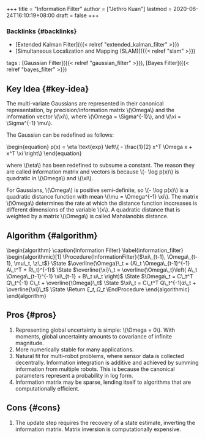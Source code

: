 +++
title = "Information Filter"
author = ["Jethro Kuan"]
lastmod = 2020-06-24T16:10:19+08:00
draft = false
+++

### Backlinks {#backlinks}

- [Extended Kalman Filter]({{< relref "extended_kalman_filter" >}})
- [Simultaneous Localization and Mapping (SLAM)]({{< relref "slam" >}})

tags
: [Gaussian Filter]({{< relref "gaussian_filter" >}}), [Bayes Filter]({{< relref "bayes_filter" >}})

## Key Idea {#key-idea}

The multi-variate Gaussians are represented in their canonical
representation, by precision/information matrix \\(\Omega\\) and the
information vector \\(\xi\\), where \\(\Omega = \Sigma^{-1}\\), and \\(\xi =
\Sigma^{-1} \mu\\).

The Gaussian can be redefined as follows:

\begin{equation}
p(x) = \eta \text{exp} \left\\{ - \frac{1}{2} x^T \Omega x + x^T \xi \right\\}
\end{equation}

where \\(\eta\\) has been redefined to subsume a constant. The reason they
are called information matrix and vectors is because \\(- \log p(x)\\) is
quadratic in \\(\Omega\\) and \\(\xi\\).

For Gaussians, \\(\Omega\\) is positive semi-definite, so \\(- \log p(x)\\) is
a quadratic distance function with mean \\(\mu = \Omega^{-1} \xi\\). The
matrix \\(\Omega\\) determines the rate at which the distance function
inccreases is different dimensions of the variable \\(x\\). A quadratic
distance that is weighted by a matrix \\(\Omega\\) is called Mahalanobis
distance.

## Algorithm {#algorithm}

\begin{algorithm}
\caption{Information Filter}
\label{information_filter}
\begin{algorithmic}[1]
\Procedure{InformationFilter}{$\xi\_{t-1}, \Omega\_{t-1}, \mu\_t, \z\_t$}
\State $\overline{\Omega}\_t = (A\_t \Omega\_{t-1}^{-1} A\_t^T + R\_t)^{-1}$
\State $\overline{\xi}\_t = \overline{\Omega\_t}\left( A\_t
      \Omega\_{t-1}^{-1} \xi\_{t-1} + B\_t u\_t  \right)$
\State $\Omega\_t = C\_t^T Q\_t^{-1} C\_t + \overline{\Omega}\_t$
\State $\xi\_t = C\_t^T Q\_t^{-1}z\_t + \overline{\xi}\_t$
\State \Return $\xi\_t, \Omega\_t$
\EndProcedure
\end{algorithmic}
\end{algorithm}

## Pros {#pros}

1.  Representing global uncertainty is simple: \\(\Omega = 0\\). With
    moments, global uncertainty amounts to covariance of infinite magnitude.
2.  More numerically stable for many applications.
3.  Natural fit for multi-robot problems, where sensor data is
    collected decentrally. Information integration is additive and
    achieved by summing information from multiple robots. This is
    because the canonical parameters represent a probability in log
    form.
4.  Information matrix may be sparse, lending itself to algorithms that
    are computationally efficient.

## Cons {#cons}

1.  The update step requires the recovery of a state estimate,
    inverting the information matrix. Matrix inversion is
    computationally expensive.

